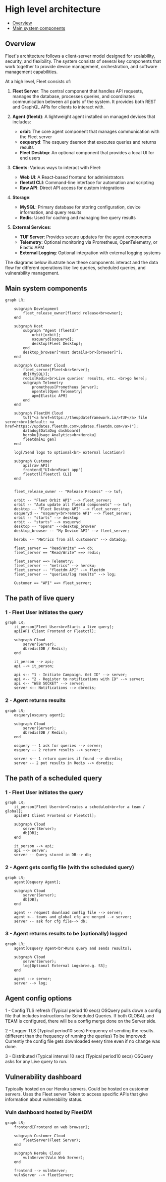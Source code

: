 # High level architecture

- [Overview](#overview)
- [Main system components](#main-system-components)

## Overview

Fleet's architecture follows a client-server model designed for scalability, security, and flexibility. The system consists of several key components that work together to provide device management, orchestration, and software management capabilities.

At a high level, Fleet consists of:

1. **Fleet Server**: The central component that handles API requests, manages the database, processes queries, and coordinates communication between all parts of the system. It provides both REST and GraphQL APIs for clients to interact with.

2. **Agent (fleetd)**: A lightweight agent installed on managed devices that includes:
   - **orbit**: The core agent component that manages communication with the Fleet server
   - **osqueryd**: The osquery daemon that executes queries and returns results
   - **Fleet Desktop**: An optional component that provides a local UI for end users

3. **Clients**: Various ways to interact with Fleet:
   - **Web UI**: A React-based frontend for administrators
   - **fleetctl CLI**: Command-line interface for automation and scripting
   - **Raw API**: Direct API access for custom integrations

4. **Storage**:
   - **MySQL**: Primary database for storing configuration, device information, and query results
   - **Redis**: Used for caching and managing live query results

5. **External Services**:
   - **TUF Server**: Provides secure updates for the agent components
   - **Telemetry**: Optional monitoring via Prometheus, OpenTelemetry, or Elastic APM
   - **External Logging**: Optional integration with external logging systems

The diagrams below illustrate how these components interact and the data flow for different operations like live queries, scheduled queries, and vulnerability management.

## Main system components

```mermaid
graph LR;
    
    subgraph Development
        fleet_release_owner[fleetd release<br>owner];
    end

    subgraph Host
        subgraph "Agent (fleetd)"
            orbit[orbit];
            osqueryd[osqueryd];
            desktop[Fleet Desktop];
        end
        desktop_browser["Host details<br>[browser]"];
    end

    subgraph Customer Cloud
        fleet_server[Fleet<br>Server];
        db[(MySQL)];
        redis[Redis<br>Live queries' results, etc. <br>go here];
        subgraph Telemetry
            prometheus[Prometheus Server];
            opentel[Open Telemetry]
            apm[Elastic APM]
        end
    end

    subgraph FleetDM Cloud
        tuf["<a href=https://theupdateframework.io/>TUF</a> file server<br>(default: <a href=https://updates.fleetdm.com>updates.fleetdm.com</a>)"];
        datadog[DataDog dashboard]
        heroku[Usage Analytics<br>Heroku]
        fleetdm[AI gen]
    end

    log[/Send logs to optional<br> external location/]

    subgraph Customer
        api[raw API]
        frontend["UI<br>React app"]
        fleetctl[fleetctl CLI]
    end


    fleet_release_owner -- "Release Process" --> tuf;

    orbit -- "Fleet Orbit API" --> fleet_server;
    orbit -- "Auto update all fleetd components" --> tuf;
    desktop -- "Fleet Desktop API" --> fleet_server;
    osqueryd -- "osquery<br>remote API" --> fleet_server;
    orbit -- "starts" --> desktop
    orbit -- "starts" --> osqueryd
    desktop -- "opens" -->desktop_browser
    desktop_browser -- "My Device API" --> fleet_server;

    heroku -- "Metrics from all customers" --> datadog;

    fleet_server == "Read/Write" ==> db;
    fleet_server == "Read/Write" ==> redis;

    fleet_server ==> Telemetry;
    fleet_server -- "metrics" --> heroku;
    fleet_server -- "fleetdm API" --> fleetdm
    fleet_server -- "queries/log results" --> log;

    Customer == "API" ==> fleet_server;

```



## The path of live query

### 1 - Fleet User initiates the query
```mermaid
graph LR;
    it_person[Fleet User<br>Starts a live query];
    api[API Client Frontend or Fleetctl];

    subgraph Cloud
        server(Server);
        dbredis[DB / Redis];
    end

    it_person --> api;
    api --> it_person;

    api <-- "1 - Initiate Campaign. Get ID" --> server;
    api <-- "2 - Register to notifications with ID" --> server;
    api <-- "WEB SOCKET" --> server;
    server <-- Notifications --> dbredis;

```

### 2 - Agent returns results
```mermaid
graph LR;
    osquery[osquery agent];

    subgraph Cloud
        server(Server);
        dbredis[DB / Redis];
    end

    osquery -- 1 ask for queries --> server;
    osquery -- 2 return results --> server;

    server <-- 1 return queries if found --> dbredis;
    server -- 2 put results in Redis --> dbredis;

```

## The path of a scheduled query

### 1 - Fleet User initiates the query
```mermaid
graph LR;
    it_person[Fleet User<br>Creates a scheduled<br>for a team / global];
    api[API Client Frontend or Fleetctl];

    subgraph Cloud
        server(Server);
        db[DB];
    end

    it_person --> api;
    api --> server;
    server -- Query stored in DB--> db;
```
### 2 - Agent gets config file (with the scheduled query)
```mermaid
graph LR;
    agent[Osquery Agent];

    subgraph Cloud
        server(Server);
        db[DB];
    end

    agent -- request download config file --> server;
    agent <-- teams and global cfg are merged --> server;
    server -- ask for cfg file--> db;
```

### 3 - Agent returns results to be (optionally) logged
```mermaid
graph LR;
    agent[Osquery Agent<br>Runs query and sends results];

    subgraph Cloud
        server(Server);
        log[Optional External Log<br>e.g. S3];
    end

    agent --> server;
    server --> log;
```


## Agent  config options
1 - Config TLS refresh 
(Typical period 10 secs) OSQuery pulls down a config file that includes instructions for Scheduled Queries. 
If both GLOBAL and TEAM is configured, there will be a config merge done on the Server side. 

2 - Logger TLS
(Typical period10 secs) Frequency of sending the results. (different than the frequency of running the queries)
To be improved: Currently the config file gets downloaded every time even if no change was done.

3 - Distributed (Typical interval 10 sec)
(Typical period10 secs) OSQuery asks for any Live query to run.


## Vulnerability dashboard
Typically hosted on our Heroku servers.
Could be hosted on customer servers.
Uses the Fleet server Token to access specific APIs that give information about vulnerability
status.

### Vuln dashboard hosted by FleetDM
```mermaid
graph LR;
    frontend[Frontend on web browser];

    subgraph Customer Cloud
        fleetServer(Fleet Server);
    end

    subgraph Heroku Cloud
        vulnServer(Vuln Web Server);
    end

    frontend --> vulnServer;
    vulnServer --> fleetServer;
```

<meta name="pageOrderInSection" value="1201">